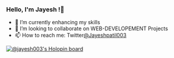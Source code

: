 ### Hello, I'm Jayesh !👋


- 🔭 I’m currently enhancing my skills
- 👯 I’m looking to collaborate on WEB-DEVELOPEMENT Projects
- 📫 How to reach me: Twitter[@Jayeshpatil003](https://twitter.com/Jayeshpatil003)


[![@jayesh003's Holopin board](https://holopin.io/api/user/board?user=jayesh003)](https://holopin.io/@jayesh003)
